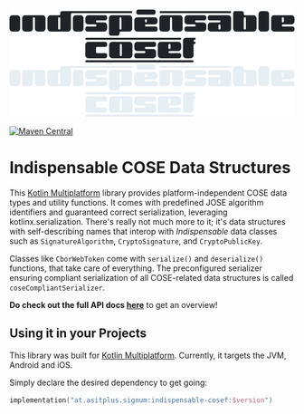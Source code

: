 ![indispensable-cosef](assets/cosef-dark-large.png#only-light) ![indispensable-cosef](assets/cosef-light-large.png#only-dark)

[![Maven Central](https://img.shields.io/maven-central/v/at.asitplus.signum/indispensable-cosef?label=maven-central)](https://mvnrepository.com/artifact/at.asitplus.signum.indispensable-cosef/)

# Indispensable COSE Data Structures

This [Kotlin Multiplatform](https://kotlinlang.org/docs/multiplatform.html) library provides platform-independent COSE data
types and utility functions. It comes with predefined JOSE algorithm identifiers and guaranteed correct
serialization, leveraging kotlinx.serialization.
There's really not much more to it; it's data structures with self-describing names that interop with
_Indispensable_ data classes such as `SignatureAlgorithm`, `CryptoSignature`,  and `CryptoPublicKey`.

Classes like `CborWebToken` come with `serialize()` and `deserialize()` functions, that take care of everything.
The preconfigured serializer ensuring compliant serialization of all COSE-related data structures is called `coseCompliantSerializer`.

**Do check out the full API docs [here](https://a-sit-plus.github.io/signum/indispensable-cosef/index.html)** to get an overview!


## Using it in your Projects

This library was built for [Kotlin Multiplatform](https://kotlinlang.org/docs/multiplatform.html). Currently, it targets
the JVM, Android and iOS.

Simply declare the desired dependency to get going:

```kotlin 
implementation("at.asitplus.signum:indispensable-cosef:$version")
```
